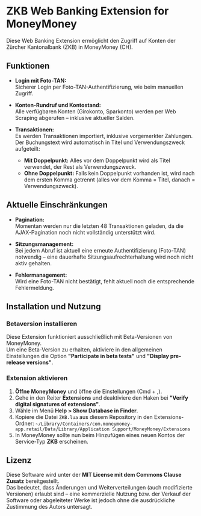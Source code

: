 # ZKB Web Banking Extension for MoneyMoney

Diese Web Banking Extension ermöglicht den Zugriff auf Konten der Zürcher Kantonalbank (ZKB) in MoneyMoney (CH).

## Funktionen

- **Login mit Foto-TAN:**  
  Sicherer Login per Foto-TAN-Authentifizierung, wie beim manuellen Zugriff.

- **Konten-Rundruf und Kontostand:**  
  Alle verfügbaren Konten (Girokonto, Sparkonto) werden per Web Scraping abgerufen – inklusive aktueller Salden.

- **Transaktionen:**  
  Es werden Transaktionen importiert, inklusive vorgemerkter Zahlungen.  
  Der Buchungstext wird automatisch in Titel und Verwendungszweck aufgeteilt:  
  - **Mit Doppelpunkt:** Alles vor dem Doppelpunkt wird als Titel verwendet, der Rest als Verwendungszweck.  
  - **Ohne Doppelpunkt:** Falls kein Doppelpunkt vorhanden ist, wird nach dem ersten Komma getrennt (alles vor dem Komma = Titel, danach = Verwendungszweck).

## Aktuelle Einschränkungen

- **Pagination:**  
  Momentan werden nur die letzten 48 Transaktionen geladen, da die AJAX-Pagination noch nicht vollständig unterstützt wird.

- **Sitzungsmanagement:**  
  Bei jedem Abruf ist aktuell eine erneute Authentifizierung (Foto-TAN) notwendig – eine dauerhafte Sitzungsaufrechterhaltung wird noch nicht aktiv gehalten.
  
- **Fehlermanagement:**  
  Wird eine Foto-TAN nicht bestätigt, fehlt aktuell noch die entsprechende Fehlermeldung.

## Installation und Nutzung

### Betaversion installieren

Diese Extension funktioniert ausschließlich mit Beta-Versionen von MoneyMoney.  
Um eine Beta-Version zu erhalten, aktiviere in den allgemeinen Einstellungen die Option **"Participate in beta tests"** und **"Display pre-release versions"**.

### Extension aktivieren

1. **Öffne MoneyMoney** und öffne die Einstellungen (Cmd + ,).
2. Gehe in den Reiter **Extensions** und deaktiviere den Haken bei **"Verify digital signatures of extensions"**.
3. Wähle im Menü **Help > Show Database in Finder**.
4. Kopiere die Datei `ZKB.lua` aus diesem Repository in den Extensions-Ordner:
   `~/Library/Containers/com.moneymoney-app.retail/Data/Library/Application Support/MoneyMoney/Extensions`
5. In MoneyMoney sollte nun beim Hinzufügen eines neuen Kontos der Service-Typ **ZKB** erscheinen.

## Lizenz

Diese Software wird unter der **MIT License mit dem Commons Clause Zusatz** bereitgestellt.  
Das bedeutet, dass Änderungen und Weiterverteilungen (auch modifizierte Versionen) erlaubt sind – eine kommerzielle Nutzung bzw. der Verkauf der Software oder abgeleiteter Werke ist jedoch ohne die ausdrückliche Zustimmung des Autors untersagt.
